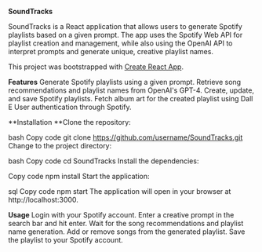 **SoundTracks**

SoundTracks is a React application that allows users to generate Spotify playlists based on a given prompt. The app uses the Spotify Web API for playlist creation and management, while also using the OpenAI API to interpret prompts and generate unique, creative playlist names.

This project was bootstrapped with [Create React App]([url](https://github.com/facebook/create-react-app)).

**Features**
Generate Spotify playlists using a given prompt.
Retrieve song recommendations and playlist names from OpenAI's GPT-4.
Create, update, and save Spotify playlists.
Fetch album art for the created playlist using Dall E
User authentication through Spotify.

**Installation
**Clone the repository:

bash
Copy code
git clone https://github.com/username/SoundTracks.git
Change to the project directory:

bash
Copy code
cd SoundTracks
Install the dependencies:

Copy code
npm install
Start the application:

sql
Copy code
npm start
The application will open in your browser at http://localhost:3000.

**Usage**
Login with your Spotify account.
Enter a creative prompt in the search bar and hit enter.
Wait for the song recommendations and playlist name generation.
Add or remove songs from the generated playlist.
Save the playlist to your Spotify account.
